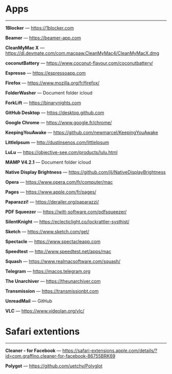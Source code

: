 # Apps
---
**1Blocker** — https://1blocker.com

**Beamer** — https://beamer-app.com

**CleanMyMac X** — https://dl.devmate.com/com.macpaw.CleanMyMac4/CleanMyMacX.dmg

**coconutBattery** — https://www.coconut-flavour.com/coconutbattery/

**Espresso** — https://espressoapp.com

**Firefox** — https://www.mozilla.org/fr/firefox/

**FolderWasher** — Document folder icloud

**ForkLift** — https://binarynights.com

**GitHub Desktop** — https://desktop.github.com

**Google Chrome** — https://www.google.fr/chrome/

**KeepingYouAwake** — https://github.com/newmarcel/KeepingYouAwake

**LittleIpsum** — http://dustinsenos.com/littleIpsum

**LuLu** — https://objective-see.com/products/lulu.html

**MAMP V4.2.1** — Document folder icloud

**Native Display Brightness** — https://github.com/jlj/NativeDisplayBrightness

**Opera** — https://www.opera.com/fr/computer/mac

**Pages** — https://www.apple.com/fr/pages/

**Paparazzi!** — https://derailer.org/paparazzi/

**PDF Squeezer** — https://witt-software.com/pdfsqueezer/

**SilentKnight** — https://eclecticlight.co/lockrattler-systhist/

**Sketch** — https://www.sketch.com/get/

**Spectacle** — https://www.spectacleapp.com

**Speedtest** — http://www.speedtest.net/apps/mac

**Squash** — https://www.realmacsoftware.com/squash/

**Telegram** — https://macos.telegram.org

**The Unarchiver** — https://theunarchiver.com

**Transmission** — https://transmissionbt.com

**UnreadMail** — GitHub

**VLC** — https://www.videolan.org/vlc/


# Safari extentions
---
**Cleaner - for Facebook** — https://safari-extensions.apple.com/details/?id=com.graffino.cleaner-for-facebook-86755BRK69

**Polygot** — https://github.com/uetchy/Polyglot
